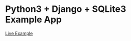 # Python3 + Django + SQLite3 Example App

[Live Example](https://python3-django-sqlite.cloud.dropstack.run)